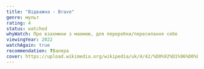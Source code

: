 ```yaml
---
title: "Відважна - Brave"
genre: мульт
rating: 4
status: watched
whyWatch: Про взаємини з маомою, для переробки/пересилання себе
viewingYear: 2022
watchAgain: true
recommendation: ?Валера
cover: https://upload.wikimedia.org/wikipedia/uk/4/42/%D0%92%D1%96%D0%B4%D0%B2%D0%B0%D0%B6%D0%BD%D0%B0_%D0%BF%D0%BE%D1%81%D1%82%D0%B5%D1%80_%D1%83%D0%BA%D1%80.jpg
---
```

